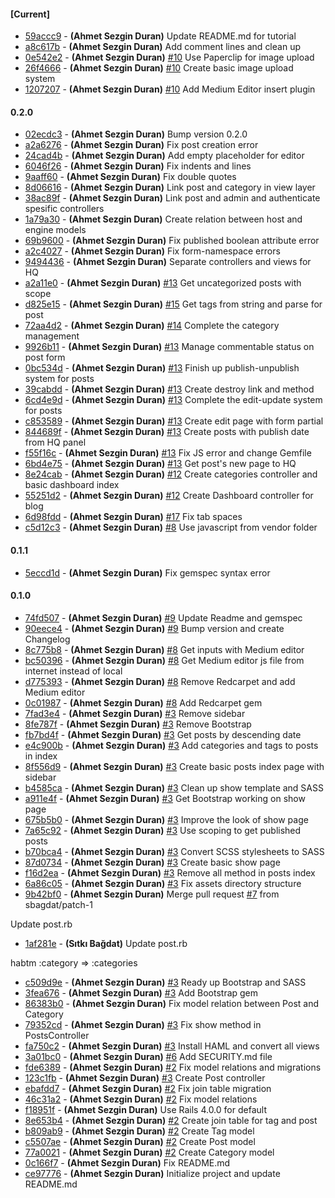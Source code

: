 
#### [Current]
 * [59accc9](../../commit/59accc9) - __(Ahmet Sezgin Duran)__ Update README.md for tutorial
 * [a8c617b](../../commit/a8c617b) - __(Ahmet Sezgin Duran)__ Add comment lines and clean up
 * [0e542e2](../../commit/0e542e2) - __(Ahmet Sezgin Duran)__ [#10](../../issues/10) Use Paperclip for image upload
 * [26f4666](../../commit/26f4666) - __(Ahmet Sezgin Duran)__ [#10](../../issues/10) Create basic image upload system
 * [1207207](../../commit/1207207) - __(Ahmet Sezgin Duran)__ [#10](../../issues/10) Add Medium Editor insert plugin

#### 0.2.0
 * [02ecdc3](../../commit/02ecdc3) - __(Ahmet Sezgin Duran)__ Bump version 0.2.0
 * [a2a6276](../../commit/a2a6276) - __(Ahmet Sezgin Duran)__ Fix post creation error
 * [24cad4b](../../commit/24cad4b) - __(Ahmet Sezgin Duran)__ Add empty placeholder for editor
 * [6046f26](../../commit/6046f26) - __(Ahmet Sezgin Duran)__ Fix indents and lines
 * [9aaff60](../../commit/9aaff60) - __(Ahmet Sezgin Duran)__ Fix double quotes
 * [8d06616](../../commit/8d06616) - __(Ahmet Sezgin Duran)__ Link post and category in view layer
 * [38ac89f](../../commit/38ac89f) - __(Ahmet Sezgin Duran)__ Link post and admin and authenticate spesific controllers
 * [1a79a30](../../commit/1a79a30) - __(Ahmet Sezgin Duran)__ Create relation between host and engine models
 * [69b9600](../../commit/69b9600) - __(Ahmet Sezgin Duran)__ Fix published boolean attribute error
 * [a2c4027](../../commit/a2c4027) - __(Ahmet Sezgin Duran)__ Fix form-namespace errors
 * [9494436](../../commit/9494436) - __(Ahmet Sezgin Duran)__ Separate controllers and views for HQ
 * [a2a11e0](../../commit/a2a11e0) - __(Ahmet Sezgin Duran)__ [#13](../../issues/13) Get uncategorized posts with scope
 * [d825e15](../../commit/d825e15) - __(Ahmet Sezgin Duran)__ [#15](../../issues/15) Get tags from string and parse for post
 * [72aa4d2](../../commit/72aa4d2) - __(Ahmet Sezgin Duran)__ [#14](../../issues/14) Complete the category management
 * [9926b11](../../commit/9926b11) - __(Ahmet Sezgin Duran)__ [#13](../../issues/13) Manage commentable status on post form
 * [0bc534d](../../commit/0bc534d) - __(Ahmet Sezgin Duran)__ [#13](../../issues/13) Finish up publish-unpublish system for posts
 * [39cabdd](../../commit/39cabdd) - __(Ahmet Sezgin Duran)__ [#13](../../issues/13) Create destroy link and method
 * [6cd4e9d](../../commit/6cd4e9d) - __(Ahmet Sezgin Duran)__ [#13](../../issues/13) Complete the edit-update system for posts
 * [c853589](../../commit/c853589) - __(Ahmet Sezgin Duran)__ [#13](../../issues/13) Create edit page with form partial
 * [844689f](../../commit/844689f) - __(Ahmet Sezgin Duran)__ [#13](../../issues/13) Create posts with publish date from HQ panel
 * [f55f16c](../../commit/f55f16c) - __(Ahmet Sezgin Duran)__ [#13](../../issues/13) Fix JS error and change Gemfile
 * [6bd4e75](../../commit/6bd4e75) - __(Ahmet Sezgin Duran)__ [#13](../../issues/13) Get post's new page to HQ
 * [8e24cab](../../commit/8e24cab) - __(Ahmet Sezgin Duran)__ [#12](../../issues/12) Create categories controller and basic dashboard index
 * [55251d2](../../commit/55251d2) - __(Ahmet Sezgin Duran)__ [#12](../../issues/12) Create Dashboard controller for blog
 * [6d98fdd](../../commit/6d98fdd) - __(Ahmet Sezgin Duran)__ [#17](../../issues/17) Fix tab spaces
 * [c5d12c3](../../commit/c5d12c3) - __(Ahmet Sezgin Duran)__ [#8](../../issues/8) Use javascript from vendor folder

#### 0.1.1
 * [5eccd1d](../../commit/5eccd1d) - __(Ahmet Sezgin Duran)__ Fix gemspec syntax error

#### 0.1.0
 * [74fd507](../../commit/74fd507) - __(Ahmet Sezgin Duran)__ [#9](../../issues/9) Update Readme and gemspec
 * [90eece4](../../commit/90eece4) - __(Ahmet Sezgin Duran)__ [#9](../../issues/9) Bump version and create Changelog
 * [8c775b8](../../commit/8c775b8) - __(Ahmet Sezgin Duran)__ [#8](../../issues/8) Get inputs with Medium editor
 * [bc50396](../../commit/bc50396) - __(Ahmet Sezgin Duran)__ [#8](../../issues/8) Get Medium editor js file from internet instead of local
 * [d775393](../../commit/d775393) - __(Ahmet Sezgin Duran)__ [#8](../../issues/8) Remove Redcarpet and add Medium editor
 * [0c01987](../../commit/0c01987) - __(Ahmet Sezgin Duran)__ [#8](../../issues/8) Add Redcarpet gem
 * [7fad3e4](../../commit/7fad3e4) - __(Ahmet Sezgin Duran)__ [#3](../../issues/3) Remove sidebar
 * [8fe787f](../../commit/8fe787f) - __(Ahmet Sezgin Duran)__ [#3](../../issues/3) Remove Bootstrap
 * [fb7bd4f](../../commit/fb7bd4f) - __(Ahmet Sezgin Duran)__ [#3](../../issues/3) Get posts by descending date
 * [e4c900b](../../commit/e4c900b) - __(Ahmet Sezgin Duran)__ [#3](../../issues/3) Add categories and tags to posts in index
 * [8f556d9](../../commit/8f556d9) - __(Ahmet Sezgin Duran)__ [#3](../../issues/3) Create basic posts index page with sidebar
 * [b4585ca](../../commit/b4585ca) - __(Ahmet Sezgin Duran)__ [#3](../../issues/3) Clean up show template and SASS
 * [a911e4f](../../commit/a911e4f) - __(Ahmet Sezgin Duran)__ [#3](../../issues/3) Get Bootstrap working on show page
 * [675b5b0](../../commit/675b5b0) - __(Ahmet Sezgin Duran)__ [#3](../../issues/3) Improve the look of show page
 * [7a65c92](../../commit/7a65c92) - __(Ahmet Sezgin Duran)__ [#3](../../issues/3) Use scoping to get published posts
 * [b70bca4](../../commit/b70bca4) - __(Ahmet Sezgin Duran)__ [#3](../../issues/3) Convert SCSS stylesheets to SASS
 * [87d0734](../../commit/87d0734) - __(Ahmet Sezgin Duran)__ [#3](../../issues/3) Create basic show page
 * [f16d2ea](../../commit/f16d2ea) - __(Ahmet Sezgin Duran)__ [#3](../../issues/3) Remove all method in posts index
 * [6a86c05](../../commit/6a86c05) - __(Ahmet Sezgin Duran)__ [#3](../../issues/3) Fix assets directory structure
 * [9b42bf0](../../commit/9b42bf0) - __(Ahmet Sezgin Duran)__ Merge pull request [#7](../../issues/7) from sbagdat/patch-1

Update post.rb
 * [1af281e](../../commit/1af281e) - __(Sıtkı Bağdat)__ Update post.rb

habtm :category => :categories
 * [c509d9e](../../commit/c509d9e) - __(Ahmet Sezgin Duran)__ [#3](../../issues/3) Ready up Bootstrap and SASS
 * [3fea676](../../commit/3fea676) - __(Ahmet Sezgin Duran)__ [#3](../../issues/3) Add Bootstrap gem
 * [86383b0](../../commit/86383b0) - __(Ahmet Sezgin Duran)__ Fix model relation between Post and Category
 * [79352cd](../../commit/79352cd) - __(Ahmet Sezgin Duran)__ [#3](../../issues/3) Fix show method in PostsController
 * [fa750c2](../../commit/fa750c2) - __(Ahmet Sezgin Duran)__ [#3](../../issues/3) Install HAML and convert all views
 * [3a01bc0](../../commit/3a01bc0) - __(Ahmet Sezgin Duran)__ [#6](../../issues/6) Add SECURITY.md file
 * [fde6389](../../commit/fde6389) - __(Ahmet Sezgin Duran)__ [#2](../../issues/2) Fix model relations and migrations
 * [123c1fb](../../commit/123c1fb) - __(Ahmet Sezgin Duran)__ [#3](../../issues/3) Create Post controller
 * [ebafdd7](../../commit/ebafdd7) - __(Ahmet Sezgin Duran)__ [#2](../../issues/2) Fix join table migration
 * [46c31a2](../../commit/46c31a2) - __(Ahmet Sezgin Duran)__ [#2](../../issues/2) Fix model relations
 * [f18951f](../../commit/f18951f) - __(Ahmet Sezgin Duran)__ Use Rails 4.0.0 for default
 * [8e653b4](../../commit/8e653b4) - __(Ahmet Sezgin Duran)__ [#2](../../issues/2) Create join table for tag and post
 * [b809ab9](../../commit/b809ab9) - __(Ahmet Sezgin Duran)__ [#2](../../issues/2) Create Tag model
 * [c5507ae](../../commit/c5507ae) - __(Ahmet Sezgin Duran)__ [#2](../../issues/2) Create Post model
 * [77a0021](../../commit/77a0021) - __(Ahmet Sezgin Duran)__ [#2](../../issues/2) Create Category model
 * [0c166f7](../../commit/0c166f7) - __(Ahmet Sezgin Duran)__ Fix README.md
 * [ce97776](../../commit/ce97776) - __(Ahmet Sezgin Duran)__ Initialize project and update README.md

